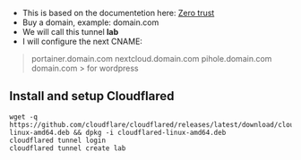 * This is based on the documentetion here: [Zero trust](https://developers.cloudflare.com/cloudflare-one/connections/connect-apps/install-and-setup/tunnel-guide/local/#set-up-a-tunnel-locally-cli-setup)
* Buy a domain, example: domain.com
* We will call this tunnel **lab**
* I will configure the next CNAME:
> portainer.domain.com
> nextcloud.domain.com
> pihole.domain.com
> domain.com > for wordpress

## Install and setup Cloudflared
```
wget -q https://github.com/cloudflare/cloudflared/releases/latest/download/cloudflared-linux-amd64.deb && dpkg -i cloudflared-linux-amd64.deb
cloudflared tunnel login
cloudflared tunnel create lab

```
